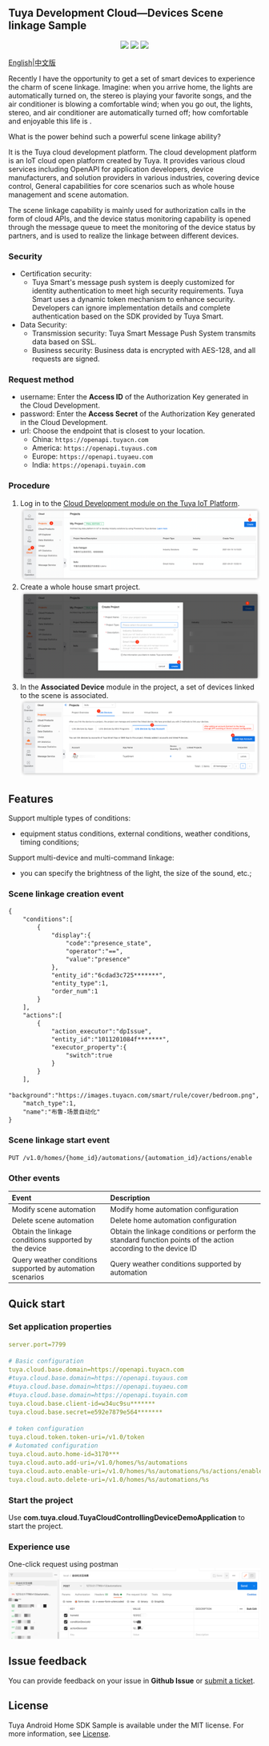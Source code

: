 ## Tuya Development Cloud—Devices Scene linkage Sample

<p align="center">
    <a href="https://github.com/tuya/tuya-cloud-fingerbot-demo/commits/" title="Last Commit"><img src="https://img.shields.io/github/last-commit/tuya/tuya-cloud-fingerbot-demo?style=flat"></a>
    <a href="https://github.com/tuya/tuya-cloud-fingerbot-demo/blob/master/LICENSE" title="License"><img src="https://img.shields.io/badge/license-MIT-green?style=flat"></a>
    <a href="https://github.com/tuya/tuya-cloud-fingerbot-demo/issues" title="Open Issues"><img src="https://img.shields.io/github/issues/tuya/tuya-cloud-fingerbot-demo?style=flat"></a>
</p>

[English](README.md)|[中文版](README_zh.md)

[comment]: <> (![]&#40;img/fingerbot-demo.gif&#41;)

Recently I have the opportunity to get a set of smart devices to experience the charm of scene linkage. Imagine: when
you arrive home, the lights are automatically turned on, the stereo is playing your favorite songs, and the air
conditioner is blowing a comfortable wind; when you go out, the lights, stereo, and air conditioner are automatically
turned off; how comfortable and enjoyable this life is .

What is the power behind such a powerful scene linkage ability?

It is the Tuya cloud development platform. The cloud development platform is an IoT cloud open platform created by Tuya.
It provides various cloud services including OpenAPI for application developers, device manufacturers, and solution
providers in various industries, covering device control, General capabilities for core scenarios such as whole house
management and scene automation.

The scene linkage capability is mainly used for authorization calls in the form of cloud APIs, and the device status
monitoring capability is opened through the message queue to meet the monitoring of the device status by partners, and
is used to realize the linkage between different devices.

### Security

- Certification security:
    - Tuya Smart's message push system is deeply customized for identity authentication to meet high security
      requirements. Tuya Smart uses a dynamic token mechanism to enhance security. Developers can ignore implementation
      details and complete authentication based on the SDK provided by Tuya Smart.
- Data Security:
    - Transmission security: Tuya Smart Message Push System transmits data based on SSL.
    - Business security: Business data is encrypted with AES-128, and all requests are signed.

### Request method

- username: Enter the **Access ID** of the Authorization Key generated in the Cloud Development.
- password: Enter the **Access Secret** of the Authorization Key generated in the Cloud Development.
- url: Choose the endpoint that is closest to your location.
    - China: `https://openapi.tuyacn.com`
    - America: `https://openapi.tuyaus.com`
    - Europe: `https://openapi.tuyaeu.com`
    - India: `https://openapi.tuyain.com`

### Procedure

1. Log in to the [Cloud Development module on the Tuya IoT Platform](https://iot.tuya.com/cloud/).
   ![img.png](img/create_project_en.png)
2. Create a whole house smart project.
   ![img.png](img/create_asset_en.png)
3. In the **Associated Device** module in the project, a set of devices linked to the scene is associated.
   ![img.png](img/relate_devices_en.png)

## Features

Support multiple types of conditions:

- equipment status conditions, external conditions, weather conditions, timing conditions;

Support multi-device and multi-command linkage:

- you can specify the brightness of the light, the size of the sound, etc.;

### Scene linkage creation event

```
{
    "conditions":[
        {
            "display":{
                "code":"presence_state",
                "operator":"==",
                "value":"presence"
            },
            "entity_id":"6cdad3c725*******",
            "entity_type":1,
            "order_num":1
        }
    ],
    "actions":[
        {
            "action_executor":"dpIssue",
            "entity_id":"1011201084f*******",
            "executor_property":{
                "switch":true
            }
        }
    ],
    "background":"https://images.tuyacn.com/smart/rule/cover/bedroom.png",
    "match_type":1,
    "name":"布鲁-场景自动化"
}
```

### Scene linkage start event

```aidl
PUT /v1.0/homes/{home_id}/automations/{automation_id}/actions/enable
```

### Other events

| Event       | Description                         |
| :------------ | :---------------------------------- |
| Modify scene automation | Modify home automation configuration |
| Delete scene automation | Delete home automation configuration |
| Obtain the linkage conditions supported by the device | Obtain the linkage conditions or perform the standard function points of the action according to the device ID |
| Query weather conditions supported by automation scenarios | Query weather conditions supported by automation |                   |

## Quick start

### Set application properties

```yml
server.port=7799

# Basic configuration
tuya.cloud.base.domain=https://openapi.tuyacn.com
#tuya.cloud.base.domain=https://openapi.tuyaus.com
#tuya.cloud.base.domain=https://openapi.tuyaeu.com
#tuya.cloud.base.domain=https://openapi.tuyain.com
tuya.cloud.base.client-id=w34uc9su*******
tuya.cloud.base.secret=e592e7879e564*******

# token configuration
tuya.cloud.token.token-uri=/v1.0/token
# Automated configuration
tuya.cloud.auto.home-id=3170***
tuya.cloud.auto.add-uri=/v1.0/homes/%s/automations
tuya.cloud.auto.enable-uri=/v1.0/homes/%s/automations/%s/actions/enable
tuya.cloud.auto.delete-uri=/v1.0/homes/%s/automations/%s
```

### Start the project

Use **com.tuya.cloud.TuyaCloudControllingDeviceDemoApplication** to start the project.

### Experience use
One-click request using postman
![img.png](img/img.png)

## Issue feedback

You can provide feedback on your issue in **Github Issue** or [submit a ticket](https://service.console.tuya.com/).

## License

Tuya Android Home SDK Sample is available under the MIT license. For more information,
see [License](https://github.com/tuya/tuya-cloud-controlling-device-demo/blob/master/LICENSE).

